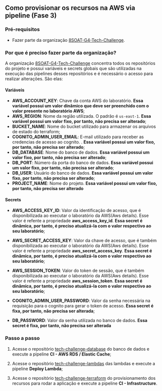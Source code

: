 ## Como provisionar os recursos na AWS via pipeline (Fase 3)

### Pré-requisitos

- Fazer parte da organização [8SOAT-G4-Tech-Challenge](https://github.com/8SOAT-G4-Tech-Challenge).

### Por que é preciso fazer parte da organização?

A organização [8SOAT-G4-Tech-Challenge](https://github.com/8SOAT-G4-Tech-Challenge) concentra todos os repositórios do projeto e possui variáveis e secrets globais que são utilizadas na execução das pipelines desses repositórios e é necessário o acesso para realizar alterações. São elas:

#### Variáveis

- **AWS_ACCOUNT_KEY**: Chave da conta AWS do laboratório. **Essa variável possui um valor dinâmico que deve ser preenchido com o valor presente no laboratório AWS**;
- **AWS_REGION**: Nome da região utilizada. O padrão é `us-east-1`. **Essa variável possui um valor fixo, por tanto, não precisa ser alterado**;
- **BUCKET_NAME**: Nome do bucket utilizado para armazenar os arquivos de estado do terraform;
- **COGNITO_ADMIN_USER_EMAIL**: E-mail utilizado para receber as credencias de acesso ao cognito. . **Essa variável possui um valor fixo, por tanto, não precisa ser alterado**;
- **DB_DATABASE**: Nome do banco de dados. **Essa variável possui um valor fixo, por tanto, não precisa ser alterado**;
- **DB_PORT**: Número da porta do banco de dados. **Essa variável possui um valor fixo, por tanto, não precisa ser alterado**;
- **DB_USER**: Usuário do banco de dados. **Essa variável possui um valor fixo, por tanto, não precisa ser alterado**;
- **PROJECT_NAME**: Nome do projeto. **Essa variável possui um valor fixo, por tanto, não precisa ser alterado**

#### Secrets

- **AWS_ACCESS_KEY_ID**: Valor da identificação de acesso, que é disponibilizada ao executar o laboratório da AWS(Aws details). Esse valor é refente a propriedade **aws_access_key_id**. **Essa secret é dinâmica, por tanto, é preciso atualizá-la com o valor respectivo ao seu laboratório**;

- **AWS_SECRET_ACCESS_KEY**: Valor da chave de acesso, que é também disponibilizada ao executar o laboratório da AWS(Aws details). Esse valor é refente a propriedade **aws_secret_access_key**. **Essa secret é dinâmica, por tanto, é preciso atualizá-la com o valor respectivo ao seu laboratório**;

- **AWS_SESSION_TOKEN**: Valor do token de sessão, que é também disponibilizada ao executar o laboratório da AWS(Aws details). Esse valor é refente a propriedade
  **aws_session_token**. **Essa secret é dinâmica, por tanto, é preciso atualizá-la com o valor respectivo ao seu laboratório**;

- **COGNITO_ADMIN_USER_PASSWORD**: Valor da senha necessária na requisição para o cognito para gerar o token de acesso. **Essa secret é fixa, por tanto, não precisa ser alterada**;

- **DB_PASSWORD**: Valor da senha utilizada no banco de dados. **Essa secret é fixa, por tanto, não precisa ser alterada**

### Passo a passo

1. Acesse o repositório [tech-challenge-database](https://github.com/8SOAT-G4-Tech-Challenge/tech-challenge-database) do banco de dados e execute a pipeline **CI - AWS RDS / Elastic Cache**;

2. Acesse o repositório [tech-challenge-lambdas](https://github.com/8SOAT-G4-Tech-Challenge/tech-challenge-lambdas) das lambdas e execute a pipeline **Deploy Lambda**;

3. Acesse o repositório [tech-challenge-terraform](https://github.com/8SOAT-G4-Tech-Challenge/tech-challenge-terraform) do provisionamento dos recursos para rodar a aplicação e execute a pipeline **CI - Infrastructure**.
